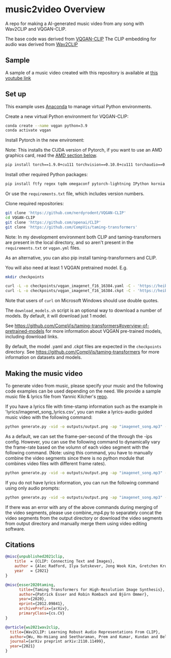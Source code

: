 # music2video Overview

A repo for making a AI-generated music video from any song with Wav2CLIP and VQGAN-CLIP. 

The base code was derived from [VQGAN-CLIP](https://github.com/nerdyrodent/VQGAN-CLIP)
The CLIP embedding for audio was derived from [Wav2CLIP](https://github.com/descriptinc/lyrebird-wav2clip)

## Sample

A sample of a music video created with this repository is available at [this youtube link](https://youtu.be/CaS-ruEiUcg)

## Set up

This example uses [Anaconda](https://www.anaconda.com/products/individual#Downloads) to manage virtual Python environments.

Create a new virtual Python environment for VQGAN-CLIP:

```sh
conda create --name vqgan python=3.9
conda activate vqgan
```

Install Pytorch in the new enviroment:

Note: This installs the CUDA version of Pytorch, if you want to use an AMD graphics card, read the [AMD section below](#using-an-amd-graphics-card).

```sh
pip install torch==1.9.0+cu111 torchvision==0.10.0+cu111 torchaudio==0.9.0 -f https://download.pytorch.org/whl/torch_stable.html
```

Install other required Python packages:

```sh
pip install ftfy regex tqdm omegaconf pytorch-lightning IPython kornia imageio imageio-ffmpeg einops torch_optimizer wav2clip
```

Or use the ```requirements.txt``` file, which includes version numbers.

Clone required repositories:

```sh
git clone 'https://github.com/nerdyrodent/VQGAN-CLIP'
cd VQGAN-CLIP
git clone 'https://github.com/openai/CLIP'
git clone 'https://github.com/CompVis/taming-transformers'
```

Note: In my development environment both CLIP and taming-transformers are present in the local directory, and so aren't present in the `requirements.txt` or `vqgan.yml` files.

As an alternative, you can also pip install taming-transformers and CLIP.

You will also need at least 1 VQGAN pretrained model. E.g.

```sh
mkdir checkpoints

curl -L -o checkpoints/vqgan_imagenet_f16_16384.yaml -C - 'https://heibox.uni-heidelberg.de/d/a7530b09fed84f80a887/files/?p=%2Fconfigs%2Fmodel.yaml&dl=1' #ImageNet 16384
curl -L -o checkpoints/vqgan_imagenet_f16_16384.ckpt -C - 'https://heibox.uni-heidelberg.de/d/a7530b09fed84f80a887/files/?p=%2Fckpts%2Flast.ckpt&dl=1' #ImageNet 16384
```
Note that users of ```curl``` on Microsoft Windows should use double quotes.

The `download_models.sh` script is an optional way to download a number of models. By default, it will download just 1 model.

See <https://github.com/CompVis/taming-transformers#overview-of-pretrained-models> for more information about VQGAN pre-trained models, including download links.

By default, the model .yaml and .ckpt files are expected in the `checkpoints` directory.
See <https://github.com/CompVis/taming-transformers> for more information on datasets and models.

## Making the music video

To generate video from music, please specify your music and the following code examples can be used depending on the need. We provide a sample music file & lyrics file from Yannic Kilcher's [repo](https://github.com/yk/clip_music_video). 

If you have a lyrics file with time-stamp information such as the example in 'lyrics/imagenet_song_lyrics.csv', you can make a lyrics-audio guided music video with the following command:

```sh
python generate.py -vid -o outputs/output.png -ap "imagenet_song.mp3" -lyr "lyrics/imagenet_song_lyrics.csv" -gid 2 -ips 100
```

As a default, we can set the frame-per-second of the through the -ips config. However, you can use the following command to dynamically vary the frame-rate based on the volumn of each video segment with the following command. (Note: using this command, you have to manually combine the video segments since there is no python module that combines video files with different frame rates). 

```sh
python generate.py -vid -o outputs/output.png -ap "imagenet_song.mp3" -lyr "lyrics/imagenet_song_lyrics.csv" -gid 2
```

If you do not have lyrics information, you can run the following command using only audio prompts:

```sh
python generate.py -vid -o outputs/output.png -ap "imagenet_song.mp3" -gid 2 -ips 100
```

If there was an error with any of the above commands during merging of the video segments, please use combine_mp4.py to separately concat the video segments from the output directory or download the video segments from output directory and manually merge them using video editing software.

## Citations

```bibtex
@misc{unpublished2021clip,
    title  = {CLIP: Connecting Text and Images},
    author = {Alec Radford, Ilya Sutskever, Jong Wook Kim, Gretchen Krueger, Sandhini Agarwal},
    year   = {2021}
}
```

```bibtex
@misc{esser2020taming,
      title={Taming Transformers for High-Resolution Image Synthesis}, 
      author={Patrick Esser and Robin Rombach and Björn Ommer},
      year={2020},
      eprint={2012.09841},
      archivePrefix={arXiv},
      primaryClass={cs.CV}
}
```

```bibtex
@article{wu2021wav2clip,
  title={Wav2CLIP: Learning Robust Audio Representations From CLIP},
  author={Wu, Ho-Hsiang and Seetharaman, Prem and Kumar, Kundan and Bello, Juan Pablo},
  journal={arXiv preprint arXiv:2110.11499},
  year={2021}
}
```
